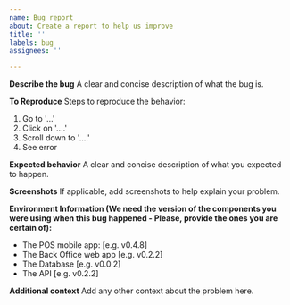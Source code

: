 ```yaml
---
name: Bug report
about: Create a report to help us improve
title: ''
labels: bug
assignees: ''

---
```


**Describe the bug**
A clear and concise description of what the bug is.

**To Reproduce**
Steps to reproduce the behavior:
1. Go to '...'
2. Click on '....'
3. Scroll down to '....'
4. See error

**Expected behavior**
A clear and concise description of what you expected to happen.

**Screenshots**
If applicable, add screenshots to help explain your problem.

**Environment Information (We need the version of the components you were using when this bug happened - Please, provide the ones you are certain of):**
 - The POS mobile app: [e.g. v0.4.8]
 - The Back Office web app [e.g. v0.2.2]
 - The Database [e.g. v0.0.2]
- The API [e.g. v0.2.2]

**Additional context**
Add any other context about the problem here.
